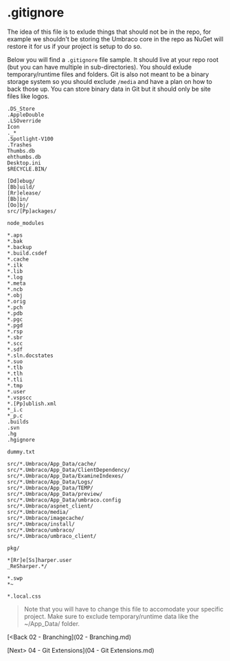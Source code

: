 # .gitignore

The idea of this file is to exlude things that should not be in the repo, for example we shouldn't be storing the Umbraco core in the repo as NuGet will restore it for us if your project is setup to do so.

Below you will find a `.gitignore` file sample.  It should live at your repo root (but you can have multiple in sub-directories).  You should exlude temporary/runtime files and folders.  Git is also not meant to be a binary storage system so you should exclude `/media` and have a plan on how to back those up.  You can store binary data in Git but it should only be site files like logos.

```
.DS_Store
.AppleDouble
.LSOverride
Icon
._*
.Spotlight-V100
.Trashes
Thumbs.db
ehthumbs.db
Desktop.ini
$RECYCLE.BIN/

[Dd]ebug/
[Bb]uild/
[Rr]elease/
[Bb]in/
[Oo]bj/
src/[Pp]ackages/

node_modules

*.aps
*.bak
*.backup
*.build.csdef
*.cache
*.ilk
*.lib
*.log
*.meta
*.ncb
*.obj
*.orig
*.pch
*.pdb
*.pgc
*.pgd
*.rsp
*.sbr
*.scc
*.sdf
*.sln.docstates
*.suo
*.tlb
*.tlh
*.tli
*.tmp
*.user
*.vspscc
*.[Pp]ublish.xml
*_i.c
*_p.c
.builds
.svn
.hg
.hgignore

dummy.txt

src/*.Umbraco/App_Data/cache/
src/*.Umbraco/App_Data/ClientDependency/
src/*.Umbraco/App_Data/ExamineIndexes/
src/*.Umbraco/App_Data/Logs/
src/*.Umbraco/App_Data/TEMP/
src/*.Umbraco/App_Data/preview/
src/*.Umbraco/App_Data/umbraco.config
src/*.Umbraco/aspnet_client/
src/*.Umbraco/media/
src/*.Umbraco/imagecache/
src/*.Umbraco/install/
src/*.Umbraco/umbraco/
src/*.Umbraco/umbraco_client/

pkg/

*[Rr]e[Ss]harper.user
_ReSharper.*/

*.swp
*~

*.local.css

```
>Note that you will have to change this file to accomodate your specific project.  Make sure to exclude temporary/runtime data like the ~/App_Data/ folder.

[<Back 02 - Branching](02 - Branching.md)

[Next> 04 - Git Extensions](04 - Git Extensions.md)
